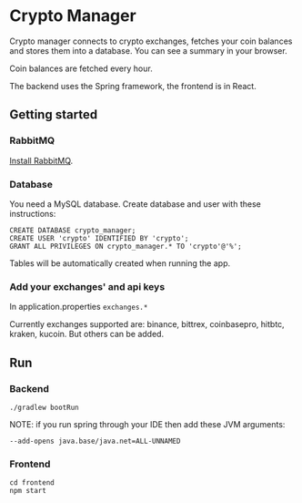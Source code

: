 # Crypto Manager
Crypto manager connects to crypto exchanges, fetches your coin balances and stores them into a database. You can see a summary in your browser.

Coin balances are fetched every hour.

The backend uses the Spring framework, the frontend is in React.

## Getting started
### RabbitMQ
[Install RabbitMQ](https://www.rabbitmq.com/download.html).

### Database
You need a MySQL database. Create database and user with these instructions:

    CREATE DATABASE crypto_manager;
    CREATE USER 'crypto' IDENTIFIED BY 'crypto';
    GRANT ALL PRIVILEGES ON crypto_manager.* TO 'crypto'@'%';

Tables will be automatically created when running the app.

### Add your exchanges' and api keys
In application.properties `exchanges.*`

Currently exchanges supported are: binance, bittrex, coinbasepro, hitbtc, kraken, kucoin. But others can be added.

## Run
### Backend
    ./gradlew bootRun
NOTE: if you run spring through your IDE then add these JVM arguments:

    --add-opens java.base/java.net=ALL-UNNAMED

### Frontend
    cd frontend
    npm start